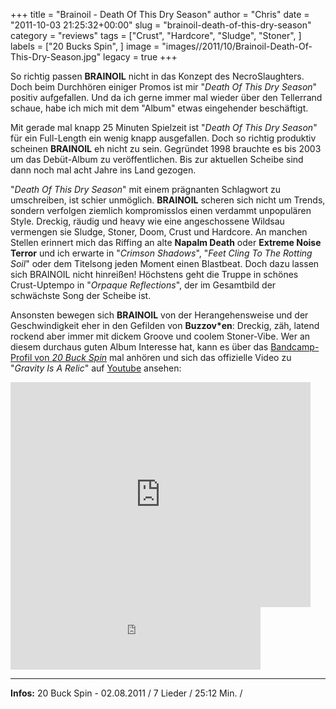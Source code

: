+++
title = "Brainoil - Death Of This Dry Season"
author = "Chris"
date = "2011-10-03 21:25:32+00:00"
slug = "brainoil-death-of-this-dry-season"
category = "reviews"
tags = ["Crust", "Hardcore", "Sludge", "Stoner", ]
labels = ["20 Bucks Spin", ]
image = "images//2011/10/Brainoil-Death-Of-This-Dry-Season.jpg"
legacy = true
+++

So richtig passen **BRAINOIL** nicht in das Konzept des NecroSlaughters. Doch beim Durchhören einiger Promos ist mir "_Death Of This Dry Season_" positiv aufgefallen. Und da ich gerne immer mal wieder über den Tellerrand schaue, habe ich mich mit dem "Album" etwas eingehender beschäftigt.

Mit gerade mal knapp 25 Minuten Spielzeit ist "_Death Of This Dry Season_" für ein Full-Length ein wenig knapp ausgefallen. Doch so richtig produktiv scheinen **BRAINOIL** eh nicht zu sein. Gegründet 1998 brauchte es bis 2003 um das Debüt-Album zu veröffentlichen. Bis zur aktuellen Scheibe sind dann noch mal acht Jahre ins Land gezogen.

"_Death Of This Dry Season_" mit einem prägnanten Schlagwort zu umschreiben, ist schier unmöglich. **BRAINOIL** scheren sich nicht um Trends, sondern verfolgen ziemlich kompromisslos einen verdammt unpopulären Style. Dreckig, räudig und heavy wie eine angeschossene Wildsau vermengen sie Sludge, Stoner, Doom, Crust und Hardcore. An manchen Stellen erinnert mich das Riffing an alte **Napalm Death** oder **Extreme Noise Terror** und ich erwarte in "_Crimson Shadows_", "_Feet Cling To The Rotting Soil_" oder dem Titelsong jeden Moment einen Blastbeat. Doch dazu lassen sich BRAINOIL nicht hinreißen! Höchstens geht die Truppe in schönes Crust-Uptempo in "_Orpaque Reflections_", der im Gesamtbild der schwächste Song der Scheibe ist.

Ansonsten bewegen sich **BRAINOIL** von der Herangehensweise und der Geschwindigkeit eher in den Gefilden von **Buzzov*en**: Dreckig, zäh, latend rockend aber immer mit dickem Groove und coolem Stoner-Vibe. Wer an diesem durchaus guten Album Interesse hat, kann es über das <a href="http://listen.20buckspin.com/album/death-of-this-dry-season">Bandcamp-Profil von _20 Buck Spin_</a> mal anhören und sich das offizielle Video zu "_Gravity Is A Relic_" auf <a href="http://www.youtube.com/watch?v=ztumuUCDiNU&amp;feature=player_embedded">Youtube</a> ansehen:

<iframe allowfullscreen="" frameborder="0" height="360" src="http://www.youtube.com/embed/ztumuUCDiNU" width="480"></iframe>
<iframe allowtransparency="true" frameborder="0" height="100" src="http://bandcamp.com/EmbeddedPlayer/v=2/album=3254053946/size=venti/bgcol=000000/linkcol=AA0000/" style="position: relative; display: block; width: 400px; height: 100px;" width="400"><a href="http://listen.20buckspin.com/album/death-of-this-dry-season">Death Of This Dry Season by Brainoil</a></iframe>





---
**Infos:**
20 Buck Spin - 02.08.2011 / 
7 Lieder / 25:12 Min. / 
